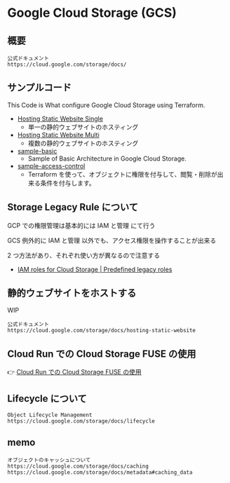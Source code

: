 # Google Cloud Storage (GCS)

## 概要

```
公式ドキュメント
https://cloud.google.com/storage/docs/
```

## サンプルコード

This Code is What configure Google Cloud Storage using Terraform.

+ [Hosting Static Website Single](./hosting-static-website-single)
    + 単一の静的ウェブサイトのホスティング
+ [Hosting Static Website Multi](./hosting-static-website-multi)
    + 複数の静的ウェブサイトのホスティング
+ [sample-basic](./sample-basic/README.md)
  + Sample of Basic Architecture in Google Cloud Storage.
+ [sample-access-control](./sample-access-control/README.md)
  + Terraform を使って、オブジェクトに権限を付与して、閲覧・削除が出来る条件を付与します。

## Storage Legacy Rule について

GCP での権限管理は基本的には IAM と管理 にて行う

GCS 例外的に IAM と管理 以外でも、アクセス権限を操作することが出来る

2 つ方法があり、それぞれ使い方が異なるので注意する

+ [IAM roles for Cloud Storage | Predefined legacy roles](https://cloud.google.com/storage/docs/access-control/iam-roles#legacy-roles)

## 静的ウェブサイトをホストする

WIP

```
公式ドキュメント
https://cloud.google.com/storage/docs/hosting-static-website
```

## Cloud Run での Cloud Storage FUSE の使用

:point_right: [Cloud Run での Cloud Storage FUSE の使用](../run/network-filesystems-fuse/)


## Lifecycle について

```
Object Lifecycle Management
https://cloud.google.com/storage/docs/lifecycle
```

## memo

```
オブジェクトのキャッシュについて
https://cloud.google.com/storage/docs/caching
https://cloud.google.com/storage/docs/metadata#caching_data
```
